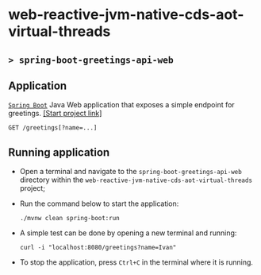 # web-reactive-jvm-native-cds-aot-virtual-threads
## `> spring-boot-greetings-api-web`

## Application

[`Spring Boot`](https://docs.spring.io/spring-boot/index.html) Java Web application that exposes a simple endpoint for greetings. [[Start project link]](https://start.spring.io/#!type=maven-project&language=java&platformVersion=3.4.3&packaging=jar&jvmVersion=21&groupId=com.ivanfranchin&artifactId=spring-boot-greetings-api-web&name=spring-boot-greetings-api-web&description=Demo%20project%20for%20Spring%20Boot&packageName=com.ivanfranchin.springbootgreetingsapiweb&dependencies=web)
```
GET /greetings[?name=...]
```

## Running application

- Open a terminal and navigate to the `spring-boot-greetings-api-web` directory within the `web-reactive-jvm-native-cds-aot-virtual-threads` project;

- Run the command below to start the application:
  ```
  ./mvnw clean spring-boot:run
  ```

- A simple test can be done by opening a new terminal and running:
  ```
  curl -i "localhost:8080/greetings?name=Ivan"
  ```

- To stop the application, press `Ctrl+C` in the terminal where it is running.
